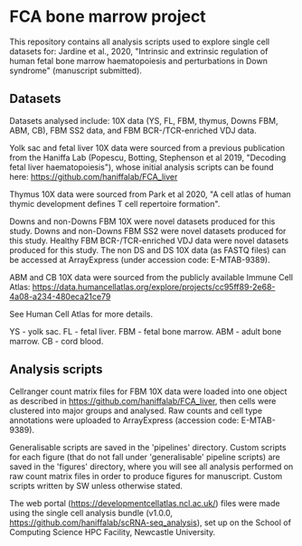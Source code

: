 # FCA bone marrow project

This repository contains all analysis scripts used to explore single cell datasets for: Jardine et al., 2020, "Intrinsic and extrinsic regulation of human fetal bone marrow haematopoiesis and perturbations in Down syndrome" (manuscript submitted).

## Datasets 

Datasets analysed include: 10X data (YS, FL, FBM, thymus, Downs FBM, ABM, CB), FBM SS2 data, and FBM BCR-/TCR-enriched VDJ data.

Yolk sac and fetal liver 10X data were sourced from a previous publication from the Haniffa Lab (Popescu, Botting, Stephenson et al 2019, "Decoding fetal liver haematopoiesis"), whose initial analysis scripts can be found here: https://github.com/haniffalab/FCA_liver

Thymus 10X data were sourced from Park et al 2020, "A cell atlas of human thymic development defines T cell repertoire formation".

Downs and non-Downs FBM 10X were novel datasets produced for this study. Downs and non-Downs FBM SS2 were novel datasets produced for this study. Healthy FBM BCR-/TCR-enriched VDJ data were novel datasets produced for this study. The non DS and DS 10X data (as FASTQ files) can be accessed at ArrayExpress (under accession code: E-MTAB-9389).

ABM and CB 10X data were sourced from the publicly available Immune Cell Atlas: https://data.humancellatlas.org/explore/projects/cc95ff89-2e68-4a08-a234-480eca21ce79

See Human Cell Atlas for more details.

YS - yolk sac. FL - fetal liver. FBM - fetal bone marrow. ABM - adult bone marrow. CB - cord blood.

## Analysis scripts

Cellranger count matrix files for FBM 10X data were loaded into one object as described in https://github.com/haniffalab/FCA_liver, then cells were clustered into major groups and analysed. Raw counts and cell type annotations were uploaded to ArrayExpress (accession code: E-MTAB-9389).

Generalisable scripts are saved in the 'pipelines' directory. Custom scripts for each figure (that do not fall under 'generalisable' pipeline scripts) are saved in the 'figures' directory, where you will see all analysis performed on raw count matrix files in order to produce figures for manuscript. Custom scripts written by SW unless otherwise stated.

The web portal (https://developmentcellatlas.ncl.ac.uk/) files were made using the single cell analysis bundle (v1.0.0, https://github.com/haniffalab/scRNA-seq_analysis), set up on the School of Computing Science HPC Facility, Newcastle University.

